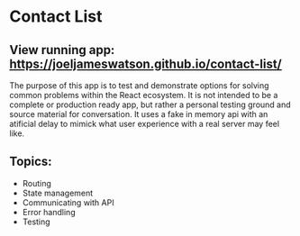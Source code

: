 # Contact List
## View running app: https://joeljameswatson.github.io/contact-list/

The purpose of this app is to test and demonstrate options for solving common problems within the React ecosystem.
It is not intended to be a complete or production ready app, but rather a personal testing ground and source material for conversation.
It uses a fake in memory api with an atificial delay to mimick what user experience with a real server may feel like.

## Topics:
* Routing
* State management
* Communicating with API
* Error handling
* Testing
